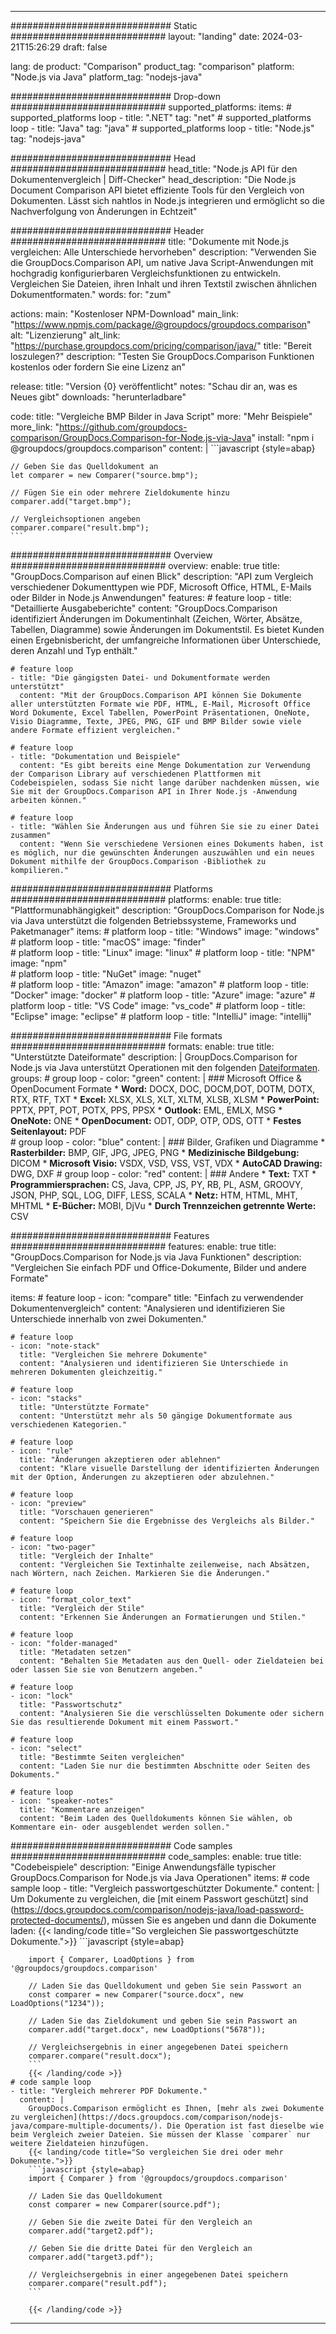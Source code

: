 
---
############################# Static ############################
layout: "landing"
date: 2024-03-21T15:26:29
draft: false

lang: de
product: "Comparison"
product_tag: "comparison"
platform: "Node.js via Java"
platform_tag: "nodejs-java"

############################# Drop-down ############################
supported_platforms:
  items:
    # supported_platforms loop
    - title: ".NET"
      tag: "net"
    # supported_platforms loop
    - title: "Java"
      tag: "java"
    # supported_platforms loop
    - title: "Node.js"
      tag: "nodejs-java"

############################# Head ############################
head_title: "Node.js API für den Dokumentenvergleich | Diff-Checker"
head_description: "Die Node.js Document Comparison API bietet effiziente Tools für den Vergleich von Dokumenten. Lässt sich nahtlos in Node.js integrieren und ermöglicht so die Nachverfolgung von Änderungen in Echtzeit"

############################# Header ############################
title: "Dokumente mit Node.js vergleichen: Alle Unterschiede hervorheben"
description: "Verwenden Sie die GroupDocs.Comparison API, um native Java Script-Anwendungen mit hochgradig konfigurierbaren Vergleichsfunktionen zu entwickeln. Vergleichen Sie Dateien, ihren Inhalt und ihren Textstil zwischen ähnlichen Dokumentformaten."
words:
  for: "zum"

actions:
  main: "Kostenloser NPM-Download"
  main_link: "https://www.npmjs.com/package/@groupdocs/groupdocs.comparison"
  alt: "Lizenzierung"
  alt_link: "https://purchase.groupdocs.com/pricing/comparison/java/"
  title: "Bereit loszulegen?"
  description: "Testen Sie GroupDocs.Comparison Funktionen kostenlos oder fordern Sie eine Lizenz an"

release:
  title: "Version {0} veröffentlicht"
  notes: "Schau dir an, was es Neues gibt"
  downloads: "herunterladbare"

code:
  title: "Vergleiche BMP Bilder in Java Script"
  more: "Mehr Beispiele"
  more_link: "https://github.com/groupdocs-comparison/GroupDocs.Comparison-for-Node.js-via-Java"
  install: "npm i @groupdocs/groupdocs.comparison"
  content: |
    ```javascript {style=abap}

    // Geben Sie das Quelldokument an
    let comparer = new Comparer("source.bmp");

    // Fügen Sie ein oder mehrere Zieldokumente hinzu
    comparer.add("target.bmp");

    // Vergleichsoptionen angeben
    comparer.compare("result.bmp"); 
    ```

############################# Overview ############################
overview:
  enable: true
  title: "GroupDocs.Comparison auf einen Blick"
  description: "API zum Vergleich verschiedener Dokumenttypen wie PDF, Microsoft Office, HTML, E-Mails oder Bilder in Node.js Anwendungen"
  features:
    # feature loop
    - title: "Detaillierte Ausgabeberichte"
      content: "GroupDocs.Comparison identifiziert Änderungen im Dokumentinhalt (Zeichen, Wörter, Absätze, Tabellen, Diagramme) sowie Änderungen im Dokumentstil. Es bietet Kunden einen Ergebnisbericht, der umfangreiche Informationen über Unterschiede, deren Anzahl und Typ enthält."

    # feature loop
    - title: "Die gängigsten Datei- und Dokumentformate werden unterstützt"
      content: "Mit der GroupDocs.Comparison API können Sie Dokumente aller unterstützten Formate wie PDF, HTML, E-Mail, Microsoft Office Word Dokumente, Excel Tabellen, PowerPoint Präsentationen, OneNote, Visio Diagramme, Texte, JPEG, PNG, GIF und BMP Bilder sowie viele andere Formate effizient vergleichen."

    # feature loop
    - title: "Dokumentation und Beispiele"
      content: "Es gibt bereits eine Menge Dokumentation zur Verwendung der Comparison Library auf verschiedenen Plattformen mit Codebeispielen, sodass Sie nicht lange darüber nachdenken müssen, wie Sie mit der GroupDocs.Comparison API in Ihrer Node.js -Anwendung arbeiten können."

    # feature loop
    - title: "Wählen Sie Änderungen aus und führen Sie sie zu einer Datei zusammen"
      content: "Wenn Sie verschiedene Versionen eines Dokuments haben, ist es möglich, nur die gewünschten Änderungen auszuwählen und ein neues Dokument mithilfe der GroupDocs.Comparison -Bibliothek zu kompilieren."

############################# Platforms ############################
platforms:
  enable: true
  title: "Plattformunabhängigkeit"
  description: "GroupDocs.Comparison for Node.js via Java unterstützt die folgenden Betriebssysteme, Frameworks und Paketmanager"
  items:
    # platform loop
    - title: "Windows"
      image: "windows"
    # platform loop
    - title: "macOS"
      image: "finder"      
    # platform loop
    - title: "Linux"
      image: "linux"
    # platform loop
    - title: "NPM"
      image: "npm"  
    # platform loop
    - title: "NuGet"
      image: "nuget"      
    # platform loop
    - title: "Amazon"
      image: "amazon"
    # platform loop
    - title: "Docker"
      image: "docker"
    # platform loop
    - title: "Azure"
      image: "azure"
    # platform loop
    - title: "VS Code"
      image: "vs_code"
    # platform loop
    - title: "Eclipse"
      image: "eclipse"
    # platform loop
    - title: "IntelliJ"
      image: "intellij"

############################# File formats ############################
formats:
  enable: true
  title: "Unterstützte Dateiformate"
  description: |
    GroupDocs.Comparison for Node.js via Java unterstützt Operationen mit den folgenden [Dateiformaten](https://docs.groupdocs.com/comparison/nodejs-java/supported-document-formats/).
  groups:
    # group loop
    - color: "green"
      content: |
        ### Microsoft Office & OpenDocument Formate
        * **Word:** DOCX, DOC, DOCM,DOT, DOTM, DOTX, RTX, RTF, TXT
        * **Excel:** XLSX, XLS, XLT, XLTM, XLSB, XLSM
        * **PowerPoint:** PPTX, PPT, POT, POTX, PPS, PPSX
        * **Outlook:** EML, EMLX, MSG
        * **OneNote:** ONE
        * **OpenDocument:** ODT, ODP, OTP, ODS, OTT
        * **Festes Seitenlayout:** PDF        
    # group loop
    - color: "blue"
      content: |
        ### Bilder, Grafiken und Diagramme
        * **Rasterbilder:** BMP, GIF, JPG, JPEG, PNG
        * **Medizinische Bildgebung:** DICOM
        * **Microsoft Visio:** VSDX, VSD, VSS, VST, VDX
        * **AutoCAD Drawing:** DWG, DXF
      # group loop
    - color: "red"
      content: |
        ### Andere
        * **Text:** TXT
        * **Programmiersprachen:** CS, Java, CPP, JS, PY, RB, PL, ASM, GROOVY, JSON, PHP, SQL, LOG, DIFF, LESS, SCALA
        * **Netz:** HTM, HTML, MHT, MHTML
        * **E-Bücher:** MOBI, DjVu
        * **Durch Trennzeichen getrennte Werte:** CSV

############################# Features ############################
features:
  enable: true
  title: "GroupDocs.Comparison for Node.js via Java Funktionen"
  description: "Vergleichen Sie einfach PDF und Office-Dokumente, Bilder und andere Formate"

  items:
    # feature loop
    - icon: "compare"
      title: "Einfach zu verwendender Dokumentenvergleich"
      content: "Analysieren und identifizieren Sie Unterschiede innerhalb von zwei Dokumenten."

    # feature loop
    - icon: "note-stack"
      title: "Vergleichen Sie mehrere Dokumente"
      content: "Analysieren und identifizieren Sie Unterschiede in mehreren Dokumenten gleichzeitig."

    # feature loop
    - icon: "stacks"
      title: "Unterstützte Formate"
      content: "Unterstützt mehr als 50 gängige Dokumentformate aus verschiedenen Kategorien."

    # feature loop
    - icon: "rule"
      title: "Änderungen akzeptieren oder ablehnen"
      content: "Klare visuelle Darstellung der identifizierten Änderungen mit der Option, Änderungen zu akzeptieren oder abzulehnen."

    # feature loop
    - icon: "preview"
      title: "Vorschauen generieren"
      content: "Speichern Sie die Ergebnisse des Vergleichs als Bilder."

    # feature loop
    - icon: "two-pager"
      title: "Vergleich der Inhalte"
      content: "Vergleichen Sie Textinhalte zeilenweise, nach Absätzen, nach Wörtern, nach Zeichen. Markieren Sie die Änderungen."

    # feature loop
    - icon: "format_color_text"
      title: "Vergleich der Stile"
      content: "Erkennen Sie Änderungen an Formatierungen und Stilen."

    # feature loop
    - icon: "folder-managed"
      title: "Metadaten setzen"
      content: "Behalten Sie Metadaten aus den Quell- oder Zieldateien bei oder lassen Sie sie von Benutzern angeben."

    # feature loop
    - icon: "lock"
      title: "Passwortschutz"
      content: "Analysieren Sie die verschlüsselten Dokumente oder sichern Sie das resultierende Dokument mit einem Passwort."

    # feature loop
    - icon: "select"
      title: "Bestimmte Seiten vergleichen"
      content: "Laden Sie nur die bestimmten Abschnitte oder Seiten des Dokuments."

    # feature loop
    - icon: "speaker-notes"
      title: "Kommentare anzeigen"
      content: "Beim Laden des Quelldokuments können Sie wählen, ob Kommentare ein- oder ausgeblendet werden sollen."

############################# Code samples ############################
code_samples:
  enable: true
  title: "Codebeispiele"
  description: "Einige Anwendungsfälle typischer GroupDocs.Comparison for Node.js via Java Operationen"
  items:
    # code sample loop
    - title: "Vergleich passwortgeschützter Dokumente."
      content: |
        Um Dokumente zu vergleichen, die [mit einem Passwort geschützt] sind (https://docs.groupdocs.com/comparison/nodejs-java/load-password-protected-documents/), müssen Sie es angeben und dann die Dokumente laden:
        {{< landing/code title="So vergleichen Sie passwortgeschützte Dokumente.">}}
        ```javascript {style=abap}

        import { Comparer, LoadOptions } from '@groupdocs/groupdocs.comparison'

        // Laden Sie das Quelldokument und geben Sie sein Passwort an
        const comparer = new Comparer("source.docx", new LoadOptions("1234"));

        // Laden Sie das Zieldokument und geben Sie sein Passwort an
        comparer.add("target.docx", new LoadOptions("5678"));

        // Vergleichsergebnis in einer angegebenen Datei speichern
        comparer.compare("result.docx");
        ```
        {{< /landing/code >}}
    # code sample loop
    - title: "Vergleich mehrerer PDF Dokumente."
      content: |
        GroupDocs.Comparison ermöglicht es Ihnen, [mehr als zwei Dokumente zu vergleichen](https://docs.groupdocs.com/comparison/nodejs-java/compare-multiple-documents/). Die Operation ist fast dieselbe wie beim Vergleich zweier Dateien. Sie müssen der Klasse `comparer` nur weitere Zieldateien hinzufügen.
        {{< landing/code title="So vergleichen Sie drei oder mehr Dokumente.">}}
        ```javascript {style=abap}
        import { Comparer } from '@groupdocs/groupdocs.comparison'

        // Laden Sie das Quelldokument
        const comparer = new Comparer(source.pdf");

        // Geben Sie die zweite Datei für den Vergleich an
        comparer.add("target2.pdf");

        // Geben Sie die dritte Datei für den Vergleich an
        comparer.add("target3.pdf");

        // Vergleichsergebnis in einer angegebenen Datei speichern
        comparer.compare("result.pdf");
        ```

        {{< /landing/code >}}

---